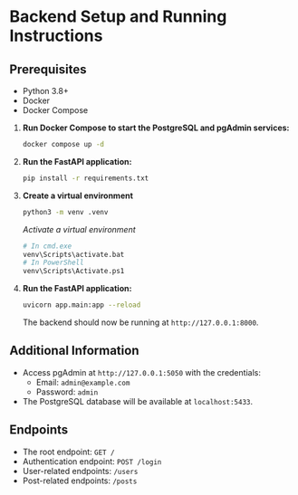 # Backend Setup and Running Instructions

## Prerequisites

- Python 3.8+
- Docker
- Docker Compose


1. **Run Docker Compose to start the PostgreSQL and pgAdmin services:**
   ```sh
   docker compose up -d
   ```
2. **Run the FastAPI application:**
   ```sh
   pip install -r requirements.txt
   ```
3. **Create a virtual environment**
   ```sh
   python3 -m venv .venv
   ```
   *Activate a virtual environment*
   ```sh
   # In cmd.exe
   venv\Scripts\activate.bat
   # In PowerShell
   venv\Scripts\Activate.ps1
   ```
5. **Run the FastAPI application:**
   ```sh
   uvicorn app.main:app --reload
   ```

   The backend should now be running at `http://127.0.0.1:8000`.

## Additional Information

- Access pgAdmin at `http://127.0.0.1:5050` with the credentials:
  - Email: `admin@example.com`
  - Password: `admin`
- The PostgreSQL database will be available at `localhost:5433`.

## Endpoints

- The root endpoint: `GET /`
- Authentication endpoint: `POST /login`
- User-related endpoints: `/users`
- Post-related endpoints: `/posts`
